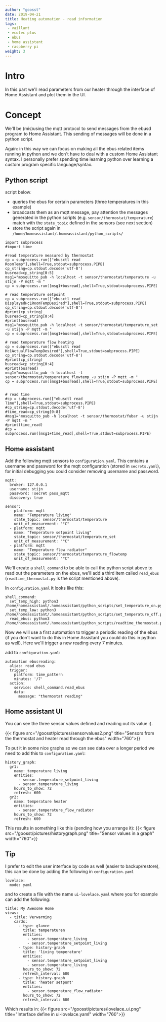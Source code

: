 ```yaml
---
author: "goosst"
date: 2019-04-21
title: Heating automation - read information
tags:
 - vaillant
 - ecotec plus
 - ebus
 - home assistant
 - raspberry pi
weight: 3 
---
```



# Intro
In this part we'll read parameters from our heater through the interface of Home Assistant and plot them in the UI.


# Concept

We'll be (mis)using the mqtt protocol to send messages from the ebusd program to Home Assistant. This sending of messages will be done in a python script.

Again: in this way we can focus on making all the ebus related items running in python and we don't have to deal with a custom Home Assistant syntax. I personally prefer spending time learning python over learning a custom program specific language/syntax.


## Python script

script below:

* queries the ebus for certain parameters (three temperatures in this example)
* broadcasts them as an mqtt message, pay attention the messages generated in the python scripts (e.g. `sensor/thermostat/temperature`) match with the `state_topic` defined in the sensors (see next section)
* store the script again in `/home/homeassistant/.homeassistant/python_scripts/`

```
import subprocess
#import time

#read temperature measured by thermostat
cp = subprocess.run(["ebusctl read RoomTemp"],shell=True,stdout=subprocess.PIPE)
cp_string=cp.stdout.decode('utf-8')
busread=cp_string[0:5]
msg1="mosquitto_pub -h localhost -t sensor/thermostat/temperature -u stijn -P mqtt -m "
cp = subprocess.run([msg1+busread],shell=True,stdout=subprocess.PIPE)

# read temperature setpoint
cp = subprocess.run(["ebusctl read DisplayedHc1RoomTempDesired"],shell=True,stdout=subprocess.PIPE)
cp_string=cp.stdout.decode('utf-8')
#print(cp_string)
busread=cp_string[0:4]
#print(busread)
msg1="mosquitto_pub -h localhost -t sensor/thermostat/temperature_set -u stijn -P mqtt -m "
cp = subprocess.run([msg1+busread],shell=True,stdout=subprocess.PIPE)

# read temperature flow heating
cp = subprocess.run(["ebusctl read Hc1ActualFlowTempDesired"],shell=True,stdout=subprocess.PIPE)
cp_string=cp.stdout.decode('utf-8')
#print(cp_string)
busread=cp_string[0:4]
#print(busread)
msg1="mosquitto_pub -h localhost -t sensor/thermostat/temperature_flowtemp -u stijn -P mqtt -m "
cp = subprocess.run([msg1+busread],shell=True,stdout=subprocess.PIPE)


# read time
#cp = subprocess.run(["ebusctl read Time"],shell=True,stdout=subprocess.PIPE)
#cp_string=cp.stdout.decode('utf-8')
#time_read=cp_string[0:8]
#msg1="mosquitto_pub -h localhost -t sensor/thermostat/fubar -u stijn -P mqtt -m "
#print(time_read)
#cp = subprocess.run([msg1+time_read],shell=True,stdout=subprocess.PIPE)
```


## Home assistant

Add the following mqtt sensors to `configuration.yaml`. This contains a username and password for the mqtt configuration (stored in `secrets.yaml`), for initial debugging you could consider removing username and password.

```
mqtt:
  broker: 127.0.0.1
  username: stijn
  password: !secret pass_mqtt
  discovery: true

sensor:
  - platform: mqtt
    name: "Temperature living"
    state_topic: sensor/thermostat/temperature
    unit_of_measurement: "°C"
  - platform: mqtt
    name: "Temperature setpoint living"
    state_topic: sensor/thermostat/temperature_set
    unit_of_measurement: "°C"
  - platform: mqtt
    name: "Temperature flow radiator"
    state_topic: sensor/thermostat/temperature_flowtemp
    unit_of_measurement: "°C"
```

We'll create a `shell_command` to be able to call the python script above to read out the parameters on the ebus, we'll add a third item called `read_ebus` (`readtime_thermostat.py` is the script mentioned above).

In `configuration.yaml` it looks like this:

```
shell_command:
  set_temp_high: python3 /home/homeassistant/.homeassistant/python_scripts/set_temperature_on.py
  set_temp_low: python3 /home/homeassistant/.homeassistant/python_scripts/set_temperature_off.py
  read_ebus: python3 /home/homeassistant/.homeassistant/python_scripts/readtime_thermostat.py
```

Now we will use a first automation to trigger a periodic reading of the ebus (if you don't want to do this in Home Assistant you could do this in python as well). Here we'll trigger a new reading every 7 minutes.

add to `configuration.yaml`:

```
automation ebusreading:
  alias: read ebus
  trigger:
    platform: time_pattern
    minutes: '/7'
  action:
    service: shell_command.read_ebus
    data:
      message: "thermostat reading"
```



## Home assistant UI

You can see the three sensor values defined and reading out its value :).

{{< figure src="/goosst/pictures/sensorvalues2.png" title="Sensors from the thermostat and heater read through the ebus" width="760">}}


To put it in some nice graphs so we can see data over a longer period we need to add this to `configuration.yaml`:


```
history_graph:
  gr1:
    name: temperature living
    entities:
      - sensor.temperature_setpoint_living
      - sensor.temperature_living
    hours_to_show: 72
    refresh: 600
  gr2:
    name: temperature heater
    entities:
      - sensor.temperature_flow_radiator
    hours_to_show: 72
    refresh: 600
```

This results in something like this (pending how you arrange it):
{{< figure src="/goosst/pictures/historygraph.png" title="Sensor values in a graph" width="760">}}

## Tip

I prefer to edit the user interface by code as well (easier to backup/restore), this can be done by adding the following in `configuration.yaml`

```
lovelace:
  mode: yaml
```

and to create a file with the name `ui-lovelace.yaml` where you for example can add the following:

```
title: My Awesome Home
views:
  - title: Verwarming
    cards:
      - type: glance
        title: temperaturen
        entities:
          - sensor.temperature_living
          - sensor.temperature_setpoint_living
      - type: history-graph
        title: 'living temperature'
        entities:
          - sensor.temperature_setpoint_living
          - sensor.temperature_living
        hours_to_show: 72
        refresh_interval: 600
      - type: history-graph
        title: 'heater setpunt'
        entities:
          - sensor.temperature_flow_radiator
        hours_to_show: 72
        refresh_interval: 600
```

Which results in:
{{< figure src="/goosst/pictures/lovelace_ui.png" title="Interface define in ui-lovelace.yaml" width="760">}}

<!-- {{< ama3 >}} -->
